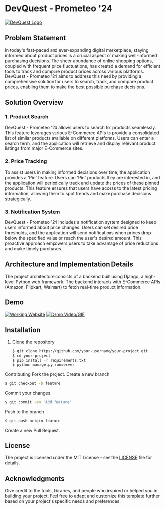 # DevQuest - Prometeo '24

[![DevQuest Logo](link_to_logo.png)](link_to_project)

## Problem Statement

In today's fast-paced and ever-expanding digital marketplace, staying informed about product prices is a crucial aspect of making well-informed purchasing decisions. The sheer abundance of online shopping options, coupled with frequent price fluctuations, has created a demand for efficient tools to track and compare product prices across various platforms. DevQuest - Prometeo '24 aims to address this need by providing a comprehensive solution for users to search, track, and compare product prices, enabling them to make the best possible purchase decisions.

## Solution Overview

### 1. Product Search

DevQuest - Prometeo '24 allows users to search for products seamlessly. This feature leverages various E-Commerce APIs to provide a consolidated list of similar products available on different platforms. Users can enter a search term, and the application will retrieve and display relevant product listings from major E-Commerce sites.

### 2. Price Tracking

To assist users in making informed decisions over time, the application provides a 'Pin' feature. Users can 'Pin' products they are interested in, and the application will periodically track and update the prices of these pinned products. This feature ensures that users have access to the latest pricing information, allowing them to spot trends and make purchase decisions strategically.

### 3. Notification System

DevQuest - Prometeo '24 includes a notification system designed to keep users informed about price changes. Users can set desired price thresholds, and the application will send notifications when prices drop below the specified value or reach the user's desired amount. This proactive approach empowers users to take advantage of price reductions and make timely purchases.

## Architecture and Implementation Details

The project architecture consists of a backend built using Django, a high-level Python web framework. The backend interacts with E-Commerce APIs (Amazon, Flipkart, Walmart) to fetch real-time product information.

## Demo

[![Working Website](link_to_working_website_screenshot.png)](link_to_working_website)
[![Demo Video/GIF](link_to_demo_video.gif)](link_to_demo_video)

## Installation

1. Clone the repository:
   ```bash
   $ git clone https://github.com/your-username/your-project.git
   $ cd your-project
   $ pip install -r requirements.txt
   $ python manage.py runserver

Contributing
Fork the project.
Create a new branch 
   ```bash
   $ git checkout -b feature
   ```
Commit your changes
   ```bash
   $ git commit -am 'Add feature'
   ```
Push to the branch 
   ```bash
   $ git push origin feature
   ```

Create a new Pull Request.

## License
The project is licensed under the MIT License - see the [LICENSE](https://github.com/Advaitgaur004/DevQuest_prometeo/blob/main/LICENSE) file for details.

## Acknowledgments
Give credit to the tools, libraries, and people who inspired or helped you in building your project.
Feel free to adapt and customize this template further based on your project's specific needs and preferences.




   
